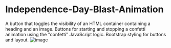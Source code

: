 # Independence-Day-Blast-Animation
A button that toggles the visibility of an HTML container containing a heading and an image. Buttons for starting and stopping a confetti animation using the "confetti" JavaScript logic. Bootstrap styling for buttons and layout.
![image](https://github.com/vhack0679/Independence-Day-Blast-Animation/assets/106393542/9723f9cb-1d87-46a1-9aaf-a8786905896a)
